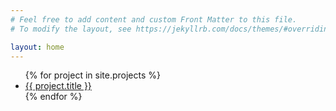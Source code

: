 ```yaml
---
# Feel free to add content and custom Front Matter to this file.
# To modify the layout, see https://jekyllrb.com/docs/themes/#overriding-theme-defaults

layout: home
---
```


<ul class="no-bullets">
  {% for project in site.projects %}
    <li>
      <a href="{{ project.url | relative_url }}">{{ project.title }}</a>
    </li>
  {% endfor %}
</ul>
